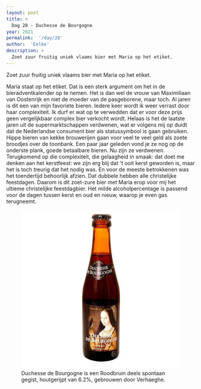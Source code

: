 ```yaml
---
layout: post
title: >
  Dag 28 - Duchesse de Bourgogne
year: 2021
permalink:  '/day/28'
author:  'Eelke'
description: >
  Zoet zuur fruitig uniek vlaams bier met Maria op het etiket.
---
```

<p class='intro'><span class='dropcap'>Z</span>oet zuur fruitig uniek vlaams bier met Maria op het etiket.</p>

Maria staat op het etiket. Dat is een sterk argument om het in de bieradventkalender op te nemen. Het is dan wel de vrouw van Maximiliaan van Oostenrijk en niet de moeder van de pasgeborene, maar toch. Al jaren is dit een van mijn favoriete bieren. Iedere keer wordt ik weer verrast door haar complexiteit. Ik durf er wat op te verwedden dat er voor deze prijs geen vergelijkbaar complex bier verkocht wordt. Helaas is het de laatste jaren uit de supermarktschappen verdwenen, wat er volgens mij op duidt dat de Nederlandse consument bier als statussymbool is gaan gebruiken. Hippe bieren van kekke brouwerijen gaan voor veel te veel geld als zoete broodjes over de toonbank. Een paar jaar geleden vond je ze nog op de onderste plank, goede betaalbare bieren. Nu zijn ze verdwenen. Terugkomend op die complexiteit, die gelaagheid in smaak: dat doet me denken aan het kerstfeest: we zijn erg blij dat 't ooit kerst geworden is, maar het is toch treurig dat het nodig was. En voor de meeste betrokkenen was het toendertijd behoorlijk afzien. Dat dubbele hebben alle christelijke feestdagen. Daarom is dit zoet-zure bier met Maria erop voor mij het ultieme christelijke feestdagbier. Het milde alcoholpercentage is passend voor de dagen tussen kerst en oud en nieuw, waarop je even gas terugneemt. 

<figure><img src='/assets/img/beer_2021-12-28.jpg' alt=''/> <figcaption>Duchesse de Bourgogne is een Roodbruin deels spontaan gegist, houtgerijpt van 6.2%, gebrouwen door Verhaeghe.</figcaption></figure>
